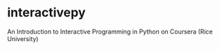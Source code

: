 interactivepy
=============

An Introduction to Interactive Programming in Python on Coursera (Rice University)
